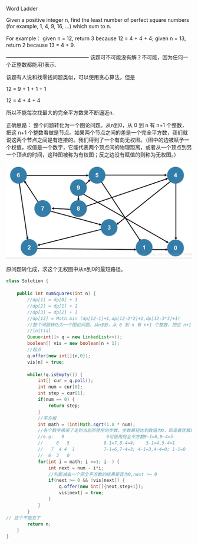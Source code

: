 Word Ladder

Given a positive integer n, find the least number of perfect square numbers (for example, 1, 4, 9, 16, …) which sum to n.

For example： given n = 12, return 3 because 12 = 4 + 4 + 4; given n = 13, return 2 because 13 = 4 + 9. 

———————————————— 
该题可不可能没有解？不可能，因为任何一个正整数都能用1表示.

该题有人说和找零钱问题类似，可以使用贪心算法，但是

12 = 9 + 1 + 1 + 1

12 = 4 + 4 + 4

所以不能每次找最大的完全平方数来不断逼近n.

正确思路：
整个问题转化为一个图论问题。从n到0，从 0 到 n 有 n+1 个整数，把这 n+1 个整数看做是节点。如果两个节点之间的差是一个完全平方数，我们就说这两个节点之间是有连接的。我们得到了一个有向无权图。（图中的边被赋予一个权值，权值是一个数字，它能代表两个顶点间的物理距离，或者从一个顶点到另一个顶点的时间，这种图被称为有权图；反之边没有赋值的则称为无权图。）

![image](https://github.com/cathy651/leetcode/blob/master/GraphSort/Screen%20Shot%202020-04-12%20at%209.50.30%20PM.png)

原问题转化成，求这个无权图中从n到0的最短路径。

```java
class Solution {
    
    public int numSquares(int n) {
        //dp[1] = dp[0] + 1
        //dp[2] = dp[1] + 1 
        //dp[3] = dp[2] + 1
        //dp[12] = Math.min (dp[12-1]+1,dp[12-2*2]+1,dp[12-3*3]+1)
        //整个问题转化为一个图论问题。从n到0，从 0 到 n 有 n+1 个整数，把这 n+1 个整数看做是节点。如果两个节点之间的差是一个完全平方数，我们就说这两个节点之间是有连接的。我们得到了一个无权图。原问题转化成，求这个无权图中从n到0的最短路径。
        //initial
        Queue<int[]> q = new LinkedList<>();
        boolean[] vis = new boolean[n + 1];
        //起点
        q.offer(new int[]{n,0});
        vis[n] = true;
        
        while(!q.isEmpty()) {
            int[] cur = q.poll();
            int num = cur[0];
            int step = cur[1];
            if(num == 0) {
                return step;
            }
            //平方根
            int math = (int)Math.sqrt(1.0 * num);
            //各个数字携带了走到当前所使用的步数，步数最短达到数值为0，即是最优解即最短路径
            //e.g:   9                9可使用完全平方数9-1=8,9-4=5
            //     8   5             8-1=7,8-4=4;    5-1=4,5-4=1
            //   7  4 4  1           7-1=6,7-4=3; 4-1=3,4-4=0; 1-1=0
            //  6  3   0 
            for(int i = math; i >=1; i--) {
                int next = num - i*i;
                //判断减去一个完全平方数的结果是否为0,next >= 0
                if(next >= 0 && !vis[next]) {
                    q.offer(new int[]{next,step+1});
                    vis[next] = true;
                }
            }
        }
// 这个不能忘了
        return n;
    }
}
```

